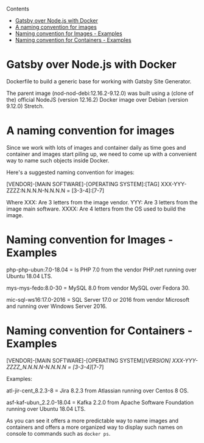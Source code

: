 Contents

- [Gatsby over Node.js with Docker](#gatsby-over-nodejs-with-docker)
- [A naming convention for images](#a-naming-convention-for-images)
- [Naming convention for Images - Examples](#naming-convention-for-images-examples)
- [Naming convention for Containers - Examples](#naming-convention-for-containers-examples)


# Gatsby over Node.js with Docker

Dockerfile to build a generic base for working with Gatsby Site Generator.
 
The parent image (nod-nod-debi:12.16.2-9.12.0) was built using a (clone of the) 
official NodeJS (version 12.16.2) Docker image over Debian (version 9.12.0) Stretch. 

# A naming convention for images

Since we work with lots of images and container daily as time goes and container and
images start piling up, we need to come up with a convenient way to name such objects
inside Docker. 

Here's a suggested naming convention for images:
 
[VENDOR]-[MAIN SOFTWARE]-[OPERATING SYSTEM]:[TAG]
XXX-YYY-ZZZZ:N.N.N.N-N.N.N.N = [3-3-4]:[7-7]

Where XXX: Are 3 letters from the image vendor. 
      YYY: Are 3 letters from the image main software.
      XXXX: Are 4 letters from the OS used to build the image. 

# Naming convention for Images - Examples

php-php-ubun:7.0-18.04 = Is PHP 7.0 from the vendor PHP.net running over Ubuntu 18.04 LTS.

mys-mys-fedo:8.0-30 = MySQL 8.0 from vendor MySQL over Fedora 30.

mic-sql-ws16:17.0-2016 = SQL Server 17.0 or 2016 from vendor Microsoft and running over
Windows Server 2016.

# Naming convention for Containers - Examples

[VENDOR]-[MAIN SOFTWARE]-[OPERATING SYSTEM]_[VERSION]
XXX-YYY-ZZZZ_N.N.N.N-N.N.N.N = [3-3-4]_[7-7]

Examples: 

atl-jir-cent_8.2.3-8 = Jira 8.2.3 from Atlassian running over Centos 8 OS.

asf-kaf-ubun_2.2.0-18.04 = Kafka 2.2.0 from Apache Software Foundation running over
Ubuntu 18.04 LTS.

As you can see it offers a more predictable way to name images and containers and offers
a more organized way to display such names on console to commands such as `docker ps`.

